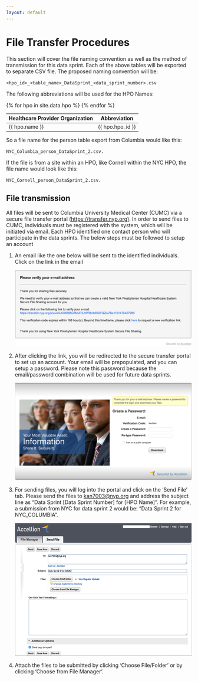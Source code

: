 ```yaml
---
layout: default
---
```


# File Transfer Procedures

This section will cover the file naming convention as well as the method of transmission for this data sprint. Each of the above tables will be exported to separate CSV file. The proposed naming convention will be:

    <hpo_id>_<table_name>_DataSprint_<data_sprint_number>.csv

The following abbreviations will be used for the HPO Names:

<table>
<thead>
<tr>
  <th>Healthcare Provider Organization</th>
  <th>Abbreviation</th>
</tr>
</thead>
<tbody>
{% for hpo in site.data.hpo %}
<tr>
  <td>{{ hpo.name }}</td>
  <td>{{ hpo.hpo_id }}</td>
</tr>
{% endfor %}
</tbody>
</table>

So a file name for the person table export from Columbia would like this: 

    NYC_Columbia_person_DataSprint_2.csv.
    
If the file is from a site within an HPO, like Cornell within the NYC HPO, the file name would look like this: 
    
    NYC_Cornell_person_DataSprint_2.csv.

## File transmission

All files will be sent to Columbia University Medical Center (CUMC) via a secure file transfer portal (<https://transfer.nyp.org)>. In order to send files to CUMC, individuals must be registered with the system, which will be initiated via email. Each HPO identified one contact person who will participate in the data sprints. The below steps must be followed to setup an account

1. An email like the one below will be sent to the identified individuals. Click on the link in the email

    <img src="images/file_transfer_01.png" width="508" height="207" />

1. After clicking the link, you will be redirected to the secure transfer portal to set up an account. Your email will be prepopulated, and you can setup a password. Please note this password because the email/password combination will be used for future data sprints.

    <img src="images/file_transfer_02.png" width="482" height="264" />

1. For sending files, you will log into the portal and click on the ‘Send File’ tab. Please send the files to <kan7003@nyp.org> and address the subject line as “Data Sprint \[Data Sprint Number\] for \[HPO Name\]”. For example, a submission from NYC for data sprint 2 would be: “Data Sprint 2 for NYC_COLUMBIA”.

    <img src="images/file_transfer_03.png" width="522" height="360" />

1. Attach the files to be submitted by clicking ‘Choose File/Folder’ or by clicking ‘Choose from File Manager’.
